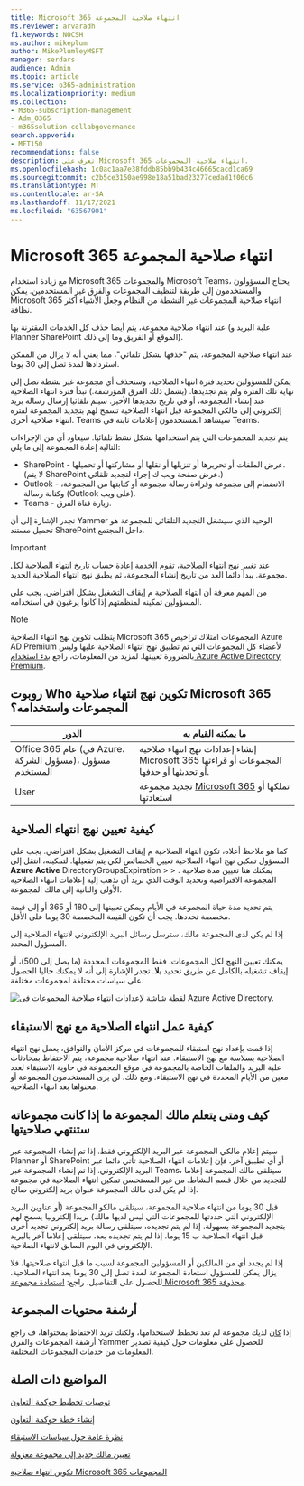 ```yaml
---
title: Microsoft 365 انتهاء صلاحية المجموعة
ms.reviewer: arvaradh
f1.keywords: NOCSH
ms.author: mikeplum
author: MikePlumleyMSFT
manager: serdars
audience: Admin
ms.topic: article
ms.service: o365-administration
ms.localizationpriority: medium
ms.collection:
- M365-subscription-management
- Adm_O365
- m365solution-collabgovernance
search.appverid:
- MET150
recommendations: false
description: تعرف على Microsoft 365 انتهاء صلاحية المجموعات.
ms.openlocfilehash: 1c0ac1aa7e38fddb85bb9b434c46665cacd1ca69
ms.sourcegitcommit: c2b5ce3150ae998e18a51bad23277cedad1f06c6
ms.translationtype: MT
ms.contentlocale: ar-SA
ms.lasthandoff: 11/17/2021
ms.locfileid: "63567901"
---
```

# <a name="microsoft-365-group-expiration-policy"></a>Microsoft 365 انتهاء صلاحية المجموعة

مع زيادة استخدام Microsoft 365 والمجموعات Microsoft Teams، يحتاج المسؤولون والمستخدمون إلى طريقة لتنظيف المجموعات والفرق غير المستخدمين. يمكن Microsoft 365 انتهاء صلاحية المجموعات غير النشطة من النظام وجعل الأشياء أكثر نظافة.

عند انتهاء صلاحية مجموعة، يتم أيضا حذف كل الخدمات المقترنة بها (علبة البريد و Planner SharePoint الموقع أو الفريق وما إلى ذلك).

عند انتهاء صلاحية المجموعة، يتم "حذفها بشكل تلقائي"، مما يعني أنه لا يزال من الممكن استردادها لمدة تصل إلى 30 يوما.

يمكن للمسؤولين تحديد فترة انتهاء الصلاحية، وستحذف أي مجموعة غير نشطة تصل إلى نهاية تلك الفترة ولم يتم تجديدها. (يشمل ذلك الفرق المؤرشفة.) تبدأ فترة انتهاء الصلاحية عند إنشاء المجموعة، أو في تاريخ تجديدها الأخير. سيتم تلقائيا إرسال رسالة بريد إلكتروني إلى مالكي المجموعة قبل انتهاء الصلاحية تسمح لهم بتجديد المجموعة لفترة انتهاء صلاحية أخرى. Teams سيشاهد المستخدمون إعلامات ثابتة في Teams.

يتم تجديد المجموعات التي يتم استخدامها بشكل نشط تلقائيا. سيعاود أي من الإجراءات التالية إعادة المجموعة إلى ما يلي:
- SharePoint - عرض الملفات أو تحريرها أو تنزيلها أو نقلها أو مشاركتها أو تحميلها. (لا يتم SharePoint عرض صفحة ويب ك إجراء لتجديد تلقائي.)
- Outlook - الانضمام إلى مجموعة وقراءة رسالة مجموعة أو كتابتها من المجموعة، وكتابة رسالة (Outlook على ويب).
- Teams - زيارة قناة الفرق.

تجدر الإشارة إلى أن Yammer الوحيد الذي سيشغل التجديد التلقائي للمجموعة هو تحميل مستند SharePoint داخل المجتمع.

> [!IMPORTANT]
> عند تغيير نهج انتهاء الصلاحية، تقوم الخدمة إعادة حساب تاريخ انتهاء الصلاحية لكل مجموعة. يبدأ دائما العد من تاريخ إنشاء المجموعة، ثم يطبق نهج انتهاء الصلاحية الجديد.

من المهم معرفة أن انتهاء الصلاحية م إيقاف التشغيل بشكل افتراضي. يجب على المسؤولين تمكينه لمنظمتهم إذا كانوا يرغبون في استخدامه.

> [!NOTE]
> يتطلب تكوين نهج انتهاء الصلاحية Microsoft 365 المجموعات امتلاك تراخيص Azure AD Premium لأعضاء كل المجموعات التي تم تطبيق نهج انتهاء الصلاحية عليها وليس بالضرورة تعيينها. لمزيد من المعلومات، راجع [بدء استخدام Azure Active Directory Premium](/azure/active-directory/active-directory-get-started-premium).

## <a name="who-can-configure-and-use-the-microsoft-365-groups-expiration-policy"></a>روبوت Who تكوين نهج انتهاء صلاحية Microsoft 365 المجموعات واستخدامه؟

|الدور|ما يمكنه القيام به|
|---------|---------|
|Office 365 عام (في Azure، مسؤول الشركة)، مسؤول المستخدم|إنشاء إعدادات نهج انتهاء صلاحية Microsoft 365 المجموعات أو قراءتها أو تحديثها أو حذفها.|
|User|تجديد مجموعة [Microsoft 365](/azure/active-directory/users-groups-roles/groups-restore-deleted) تملكها أو استعادتها|

## <a name="how-to-set-the-expiration-policy"></a>كيفية تعيين نهج انتهاء الصلاحية

كما هو ملاحظ أعلاه، تكون انتهاء الصلاحية م إيقاف التشغيل بشكل افتراضي. يجب على المسؤول تمكين نهج انتهاء الصلاحية تعيين الخصائص لكي يتم تفعيلها. لتمكينه، انتقل إلى **Azure Active** DirectoryGroupsExpiration >  > . يمكنك هنا تعيين مدة صلاحية المجموعة الافتراضية وتحديد الوقت الذي تريد أن تذهب إليه إعلامات انتهاء الصلاحية الأولى والثانية إلى مالك المجموعة.

يتم تحديد مدة حياة المجموعة في الأيام ويمكن تعيينها إلى 180 أو 365 أو إلى قيمة مخصصة تحددها. يجب أن تكون القيمة المخصصة 30 يوما على الأقل.

إذا لم يكن لدى المجموعة مالك، سترسل رسائل البريد الإلكتروني لانتهاء الصلاحية إلى المسؤول المحدد.

يمكنك تعيين النهج لكل المجموعات، فقط المجموعات المحددة (ما يصل إلى 500)، أو إيقاف تشغيله بالكامل عن طريق تحديد **بلا**. تجدر الإشارة إلى أنه لا يمكنك حاليا الحصول على سياسات مختلفة لمجموعات مختلفة.

![لقطة شاشة لإعدادات انتهاء صلاحية المجموعات في Azure Active Directory.](../media/azure-groups-expiration-settings.png)

## <a name="how-expiry-works-with-the-retention-policy"></a>كيفية عمل انتهاء الصلاحية مع نهج الاستبقاء

إذا قمت بإعداد نهج استبقاء للمجموعات في مركز الأمان والتوافق، يعمل نهج انتهاء الصلاحية بسلاسة مع نهج الاستبقاء. عند انتهاء صلاحية مجموعة، يتم الاحتفاظ بمحادثات علبة البريد والملفات الخاصة بالمجموعة في موقع المجموعة في حاوية الاستبقاء لعدد معين من الأيام المحددة في نهج الاستبقاء. ومع ذلك، لن يرى المستخدمون المجموعة أو محتواها بعد انتهاء الصلاحية.

## <a name="how-and-when-a-group-owner-learns-if-their-groups-are-going-to-expire"></a>كيف ومتى يتعلم مالك المجموعة ما إذا كانت مجموعاته ستنتهي صلاحيتها

سيتم إعلام مالكي المجموعة عبر البريد الإلكتروني فقط. إذا تم إنشاء المجموعة عبر Planner أو SharePoint أو أي تطبيق آخر، فإن إعلامات انتهاء الصلاحية تأتي دائما عبر البريد الإلكتروني. إذا تم إنشاء المجموعة عبر Teams، سيتلقى مالك المجموعة إعلاما للتجديد من خلال قسم النشاط. من غير المستحسن تمكين انتهاء الصلاحية في مجموعة إذا لم يكن لدى مالك المجموعة عنوان بريد إلكتروني صالح.

قبل 30 يوما من انتهاء صلاحية المجموعة، سيتلقى مالكو المجموعة (أو عناوين البريد الإلكتروني التي حددتها للمجموعات التي ليس لديها مالك) بريدا إلكترونيا يسمح لهم بتجديد المجموعة بسهولة. إذا لم يتم تجديده، سيتلقى رسالة بريد إلكتروني تجديد أخرى قبل انتهاء الصلاحية ب 15 يوما. إذا لم يتم تجديده بعد، سيتلقى إعلاما آخر بالبريد الإلكتروني في اليوم السابق لانتهاء الصلاحية.

إذا لم يجدد أي من المالكين أو المسؤولين المجموعة لسبب ما قبل انتهاء صلاحيتها، فلا يزال يمكن للمسؤول استعادة المجموعة لمدة تصل إلى 30 يوما بعد انتهاء الصلاحية. للحصول على التفاصيل، راجع: [استعادة مجموعة Microsoft 365 محذوفة](https://support.office.com/article/restore-a-deleted-office-365-group-b7c66b59-657a-4e1a-8aa0-8163b1f4eb54).

## <a name="archiving-group-contents"></a>أرشفة محتويات المجموعة

إذا [كان](end-life-cycle-groups-teams-sites-yammer.md) لديك مجموعة لم تعد تخطط لاستخدامها، ولكنك تريد الاحتفاظ بمحتواها، ف راجع أرشفة المجموعات والفرق Yammer للحصول على معلومات حول كيفية تصدير المعلومات من خدمات المجموعات المختلفة.

## <a name="related-topics"></a>المواضيع ذات الصلة

[توصيات تخطيط حوكمة التعاون](collaboration-governance-overview.md#collaboration-governance-planning-recommendations)

[إنشاء خطة حوكمة التعاون](collaboration-governance-first.md)

[نظرة عامة حول سياسات الاستبقاء](https://support.office.com/article/5e377752-700d-4870-9b6d-12bfc12d2423)

[تعيين مالك جديد إلى مجموعة معزولة](https://support.office.com/article/86bb3db6-8857-45d1-95c8-f6d540e45732)

[تكوين انتهاء صلاحية Microsoft 365 المجموعات](/azure/active-directory/active-directory-groups-lifecycle-azure-portal)
